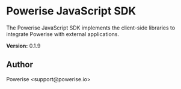 # Powerise JavaScript SDK

<p>The Powerise JavaScript SDK implements the client-side libraries to integrate Powerise with external applications.</p>

<p><b>Version:</b> 0.1.9</p>

<h2>Author</h2>
Powerise &lt;support@powerise.io&gt;